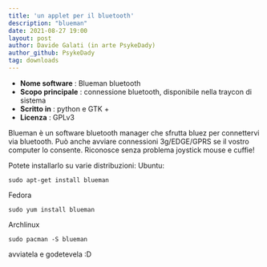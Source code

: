 ```yaml
---
title: 'un applet per il bluetooth'
description: "blueman"
date: 2021-08-27 19:00
layout: post
author: Davide Galati (in arte PsykeDady)
author_github: PsykeDady
tag: downloads
---
```


- **Nome software**   : Blueman bluetooth 
- **Scopo principale** : connessione bluetooth, disponibile nella traycon di sistema
- **Scritto in** : python e GTK + 
- **Licenza** : GPLv3

Blueman è un software bluetooth manager che sfrutta bluez per connettervi via bluetooth. 
Può anche avviare connessioni 3g/EDGE/GPRS se il vostro computer lo consente. Riconosce senza problema joystick mouse e cuffie! 

Potete installarlo su varie distribuzioni: 
Ubuntu: 
```
sudo apt-get install blueman
```

Fedora
```
sudo yum install blueman
```

Archlinux
```
sudo pacman -S blueman
```

avviatela e godetevela :D 
